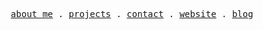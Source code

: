 <p align="center">
  <samp>
    <a href="about.md">about me</a> .
    <a href="projects.md">projects</a> .
    <a href="contact.md">contact</a> .
    <a href="https://nielsjaspers.com">website</a> .
    <a href="https://nielsjaspers.com/blog">blog</a>
  </samp>
</p>
